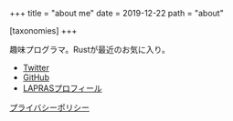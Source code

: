 +++
title = "about me"
date = 2019-12-22
path = "about"

[taxonomies]
+++

趣味プログラマ。Rustが最近のお気に入り。

- [Twitter](https://twitter.com/ksk001100)
- [GitHub](https://github.com/ksk001100)
- [LAPRASプロフィール](https://lapras.com/public/BE7TXA7)

[プライバシーポリシー](@/pages/privacy.md)
